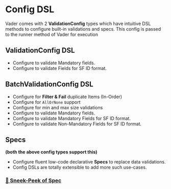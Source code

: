 # Config DSL

Vader comes with 2 **ValidationConfig** types which have intuitive DSL methods to configure built-in validations and specs. This config is passed to the runner method of Vader for execution

## ValidationConfig DSL

- Configure to validate Mandatory fields.
- Configure to validate Fields for SF ID format.

## BatchValidationConfig DSL
- Configure for **Filter & Fail** duplicate Items (In-Order)
- Configure for `AllOrNone` support
- Configure for min and max size validations
- Configure to validate Mandatory fields.
- Configure to validate Mandatory Fields for SF ID format.
- Configure to validate Non-Mandatory Fields for SF ID format.

## Specs
**(both the above config types support this)**

- Configure fluent low-code declarative **Specs** to replace data validations.
- Config DSLs are totally extensible to add more such use-cases.

### [👀 Sneek-Peek of Spec](specs.md)
